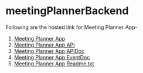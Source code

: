 # meetingPlannerBackend

Following are the hosted link for Meeting Planner App-

1) [Meeting Planner App](http://meetingplannerapp.hanumantpatil.co)
2) [Meeting Planner App API](http://api.meetingplannerapp.hanumantpatil.co)
3) [Meeting Planner App APIDoc](http://apidoc.meetingplannerapp.hanumantpatil.co)
4) [Meeting Planner App EventDoc](http://eventdoc.meetingplannerapp.hanumantpatil.co)
5) [Meeting Planner App Readme.txt](http://readme.meetingplannerapp.hanumantpatil.co)
